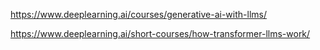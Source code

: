 https://www.deeplearning.ai/courses/generative-ai-with-llms/  

https://www.deeplearning.ai/short-courses/how-transformer-llms-work/  
